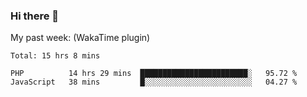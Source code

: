 ### Hi there 👋

My past week: (WakaTime plugin)
<!--START_SECTION:waka-->
```text
Total: 15 hrs 8 mins

PHP          14 hrs 29 mins  ████████████████████████░   95.72 % 
JavaScript   38 mins         █░░░░░░░░░░░░░░░░░░░░░░░░   04.27 % 
```
<!--END_SECTION:waka-->
